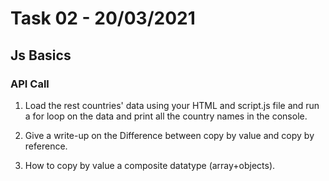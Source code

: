 # Task 02 - 20/03/2021
## Js Basics
### API Call

1. Load the rest countries' data using your HTML and script.js file and run a for loop on the data and print all the country names in the console. 

2. Give a write-up on the Difference between copy by value and copy by reference.

3. How to copy by value a composite datatype (array+objects).
